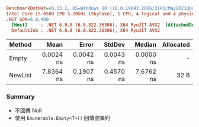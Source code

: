 ﻿``` ini

BenchmarkDotNet=v0.13.2, OS=Windows 10 (10.0.19043.2006/21H1/May2021Update)
Intel Core i5-6500 CPU 3.20GHz (Skylake), 1 CPU, 4 logical and 4 physical cores
.NET SDK=6.0.400
  [Host]     : .NET 6.0.8 (6.0.822.36306), X64 RyuJIT AVX2  [AttachedDebugger]
  DefaultJob : .NET 6.0.8 (6.0.822.36306), X64 RyuJIT AVX2

```
|  Method |      Mean |     Error |    StdDev |    Median | Allocated |
|-------- |----------:|----------:|----------:|----------:|----------:|
|   Empty | 0.0024 ns | 0.0042 ns | 0.0043 ns | 0.0000 ns |         - |
| NewList | 7.8364 ns | 0.1907 ns | 0.4570 ns | 7.6762 ns |      32 B |

### Summary
* 不回傳 Null
* 使用 `Emunerable.Empty<T>()` 回傳空陣列